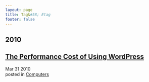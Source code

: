 ```yaml
---
layout: page
title: Tag&#58; Etag
footer: false
---
```


<div id="blog-archives" class="category">
<h2>2010</h2>

<article>
<h1><a href="/2010/03/31/performance-cost-of-using-wordpress/index.html">The Performance Cost of Using WordPress</a></h1>
<time datetime="2010-03-31T00:00:00-06:00" pubdate><span class='month'>Mar</span> <span class='day'>31</span> <span class='year'>2010</span></time>
<footer>
<span class="categories">posted in 
<a href='/categories/computers/'>Computers</a></span>
</footer>
</article>
</div>
